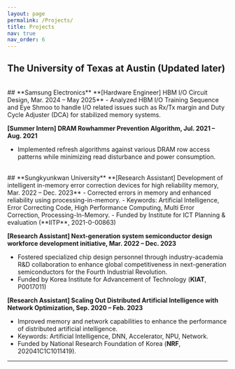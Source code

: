 ```yaml
---
layout: page
permalink: /Projects/
title: Projects
nav: true
nav_order: 6
---
```


<!-- Hide page title -->
<style>
h1 {
	display: none;
}
</style>

<!-- _pages/projects.md -->

## **The University of Texas at Austin (Updated later)**

<br>
## **Samsung Electronics**
**[Hardware Engineer] HBM I/O Circuit Design, Mar. 2024 – May 2025**
 - Analyzed HBM I/O Training Sequence and Eye Shmoo to handle I/O related issues such as Rx/Tx margin and Duty Cycle Adjuster (DCA) for stabilized memory systems.

**[Summer Intern] DRAM Rowhammer Prevention Algorithm, Jul. 2021 – Aug. 2021**

- Implemented refresh algorithms against various DRAM row access patterns while minimizing read disturbance and power consumption.

<br>
## **Sungkyunkwan University**
**[Research Assistant] Development of intelligent in-memory error correction devices for high reliability memory, Mar. 2022 – Dec. 2023**
 - Corrected errors in memory and enhanced reliability using processing-in-memory.
 - Keywords: Artificial Intelligence, Error Correcting Code, High Performance Computing, Multi Error Correction, Processing-In-Memory.
 - Funded by Institute for ICT Planning & evaluation (**IITP**, 2021-0-00863)

**[Research Assistant] Next-generation system semiconductor design workforce development initiative, Mar. 2022 – Dec. 2023**

- Fostered specialized chip design personnel through industry-academia R&D collaboration to enhance global competitiveness in next-generation semiconductors for the Fourth Industrial Revolution.
- Funded by Korea Institute for Advancement of Technology (**KIAT**, P0017011)

**[Research Assistant] Scaling Out Distributed Artificial Intelligence with Network Optimization, Sep. 2020 – Feb. 2023**

- Improved memory and network capabilities to enhance the performance of distributed artificial intelligence.
- Keywords: Artificial Intelligence, DNN, Accelerator, NPU, Network.
- Funded by National Research Foundation of Korea (**NRF**, 202041C1C1011419).

---

